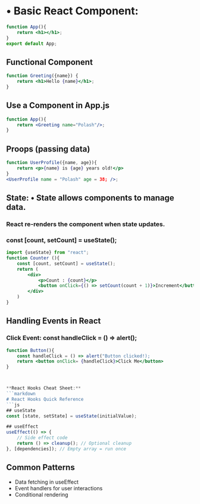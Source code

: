 # •	Basic React Component:
```jsx (JavaScript XML) 
function App(){
    return <h1></h1>;
}
export default App;
```

## Functional Component 
```jsx
function Greeting({name}) {
    return <h1>Hello {name}</h1>;
}
```
## Use a Component in App.js
```jsx
function App(){
    return <Greeting name="Polash"/>;
}
```

## Proops (passing data)
```jsx
function UserProfile({name, age}){
    return <p>{name} is {age} years old!</p>
}
<UserProfile name = "Polash" age = 38; />;
```

## State: •	State allows components to manage data.
### React re-renders the component when state updates.
### const [count, setCount] = useState();
```jsx
import {useState} from "react";
function Counter (){
    const [count, setCount] = useState();
    return (
        <div>
            <p>Count : {count}</p>
            <button onClick={() => setCount(count + 1)}>Increment</button>
        </div>
    )
}
```

## Handling Events in React
### Click Event: const handleClick = () => alert();
```jsx
function Button(){
    const handleClick = () => alert("Button clicked!);
    return <button onClick= {handleClick}>Click Me</button>
}



**React Hooks Cheat Sheet:**
```markdown
# React Hooks Quick Reference
```js
## useState
const [state, setState] = useState(initialValue);

## useEffect
useEffect(() => {
    // Side effect code
    return () => cleanup(); // Optional cleanup
}, [dependencies]); // Empty array = run once
```
## Common Patterns
- Data fetching in useEffect
- Event handlers for user interactions
- Conditional rendering
```

